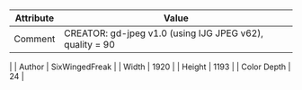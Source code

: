 # 
| Attribute | Value |
| ---  | ---     |
| Comment | CREATOR: gd-jpeg v1.0 (using IJG JPEG v62), quality = 90
 |
| Author | SixWingedFreak |
| Width | 1920 |
| Height | 1193 |
| Color Depth | 24 |
